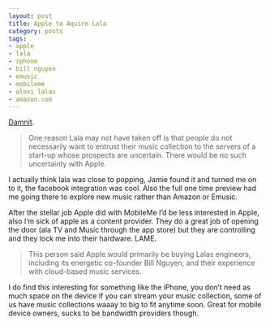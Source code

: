 ```yaml
---
layout: post
title: Apple to Aquire Lala
category: posts
tags:
- apple
- lala
- iphone
- bill nguyen
- emusic
- mobileme
- alexi lalas
- amazon.com
---
```

<p><a href="http://www.nytimes.com/2009/12/05/technology/companies/05apple.html?_r=1">Damnit</a>.</p>
<blockquote>
<p>One reason Lala may not have taken off is that people do not necessarily want to entrust their music collection to the servers of a start-up whose prospects are uncertain. There would be no such uncertainty with Apple.</p>
</blockquote>
<p>I actually think lala was close to popping, Jamie found it and turned me on to it, the facebook integration was cool. Also the full one time preview had me going there to explore new music rather than Amazon or Emusic.</p>
<p>After the stellar job Apple did with MobileMe I&#8217;d be less interested in Apple, also I&#8217;m sick of apple as a content provider. They do a great job of opening the door (ala TV and Music through the app store) but they are controlling and they lock me into their hardware. LAME.</p>
<blockquote>
<p>This person said Apple would primarily be buying Lalas engineers, including its energetic co-founder Bill Nguyen, and their experience with cloud-based music services.</p>
</blockquote>
<p>I do find this interesting for something like the iPhone, you don&#8217;t need as much space on the device if you can stream your music collection, some of us have music collections waaay to big to fit anytime soon. Great for mobile device owners, sucks to be bandwidth providers though.</p>
